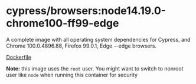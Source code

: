 <!--
WARNING: this file was autogenerated by generate-browser-image.js using

    yarn add:browser -- 14.19.0 --chrome=100.0.4896.88 --firefox=99.0.1 --edge
-->

# cypress/browsers:node14.19.0-chrome100-ff99-edge

A complete image with all operating system dependencies for Cypress, and Chrome 100.0.4896.88, Firefox 99.0.1, Edge --edge browsers.

[Dockerfile](Dockerfile)

**Note:** this image uses the `root` user. You might want to switch to nonroot user like `node` when running this container for security
